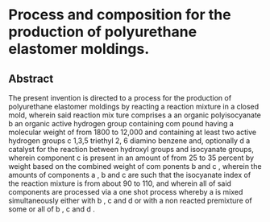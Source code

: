 # Process and composition for the production of polyurethane elastomer moldings.

## Abstract
The present invention is directed to a process for the production of polyurethane elastomer moldings by reacting a reaction mixture in a closed mold, wherein said reaction mix ture comprises a an organic polyisocyanate b an organic active hydrogen group containing com pound having a molecular weight of from 1800 to 12,000 and containing at least two active hydrogen groups c 1,3,5 triethyl 2, 6 diamino benzene and, optionally d a catalyst for the reaction between hydroxyl groups and isocyanate groups, wherein component c is present in an amount of from 25 to 35 percent by weight based on the combined weight of com ponents b and c , wherein the amounts of components a , b and c are such that the isocyanate index of the reaction mixture is from about 90 to 110, and wherein all of said components are processed via a one shot process whereby a is mixed simultaneously either with b , c and d or with a non reacted premixture of some or all of b , c and d .